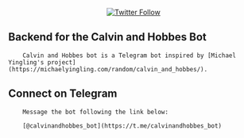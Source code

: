 <p align="center">
  <a href="https://twitter.com/anshul81">
      <img src="https://img.shields.io/twitter/follow/anshul81?style=social" alt="Twitter Follow" />
        </a>
        </p>

## Backend for the Calvin and Hobbes Bot

        Calvin and Hobbes bot is a Telegram bot inspired by [Michael Yingling's project](https://michaelyingling.com/random/calvin_and_hobbes/).

## Connect on Telegram

        Message the bot following the link below:

        [@calvinandhobbes_bot](https://t.me/calvinandhobbes_bot)


